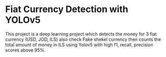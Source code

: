 # Fiat Currency Detection with YOLOv5
This project is a deep learning project which detects the money for  3 fiat currency (USD, JOD, ILS) also check Fake shekel currency then counts the total amount of money in ILS using Yolov5 with high f1, recall, precision scores above 95%. 
